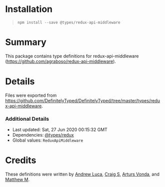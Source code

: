 # Installation
> `npm install --save @types/redux-api-middleware`

# Summary
This package contains type definitions for redux-api-middleware (https://github.com/agraboso/redux-api-middleware).

# Details
Files were exported from https://github.com/DefinitelyTyped/DefinitelyTyped/tree/master/types/redux-api-middleware.

### Additional Details
 * Last updated: Sat, 27 Jun 2020 00:15:32 GMT
 * Dependencies: [@types/redux](https://npmjs.com/package/@types/redux)
 * Global values: `ReduxApiMiddleware`

# Credits
These definitions were written by [ Andrew Luca](https://github.com/iamandrewluca), [Craig S](https://github.com/Mrman), [Arturs Vonda](https://github.com/artursvonda), and [Matthew M](https://github.com/magoogli).
